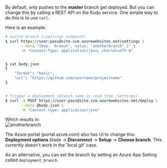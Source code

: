 By default, only pushes to the **master** branch get deployed. But you can change this by calling a REST API on the Kudu service. One simple way to do this is to use `curl`.

Here is an example:

```bash
# Switch branch (/settings endpoint)
$ curl https://user:pass@site.scm.azurewebsites.net/settings \
       --data "{key: 'branch', value: 'anotherbranch' }" \
       -H "Content-Type: application/json; charset=UTF-8"


$ cat body.json
{
    "format": "basic",
    "url": "https://github.com/username/projectname"
}


# Trigger a deployment (branch name is read from /settings)
$ curl -X POST https://user:pass@site.scm.azurewebsites.net/deploy \
       --data @body.json \
       -H "Content-type: application/json"
```

Which results in:<br>
![anotherbranch](https://cloud.githubusercontent.com/assets/6472374/18649223/fefa65aa-7ec6-11e6-8696-2b89bec5147e.png)

The Azure portal (portal.azure.com) also has UI to change this:<br>
**Deployment options** blade -> **Disconnect** -> **Setup** -> **Choose branch**. This currently doesn't work in the 'local git' case.

As an alternative, you can set the branch by setting an Azure App Setting called `deployment_branch`.